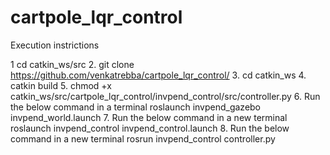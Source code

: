# cartpole_lqr_control

Execution instrictions

1 cd catkin_ws/src
2. git clone https://github.com/venkatrebba/cartpole_lqr_control/
3. cd catkin_ws
4. catkin build
5. chmod +x catkin_ws/src/cartpole_lqr_control/invpend_control/src/controller.py 
6. Run the below command in a terminal
   roslaunch invpend_gazebo invpend_world.launch
7. Run the below command in a new terminal 
    roslaunch invpend_control invpend_control.launch 
8. Run the below command in a new terminal 
    rosrun invpend_control controller.py
   

